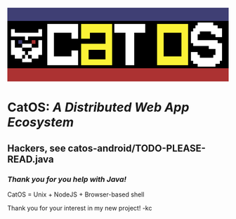 ![CatOS](https://github.com/kcallow/CatOS/raw/master/logo.png "CatOS Logo") 
# CatOS: _A Distributed Web App Ecosystem_
## Hackers, see catos-android/TODO-PLEASE-READ.java ##
### _Thank you for you help with Java!_ ###

CatOS = Unix + NodeJS + Browser-based shell


Thank you for your interest in my new project!
-kc
